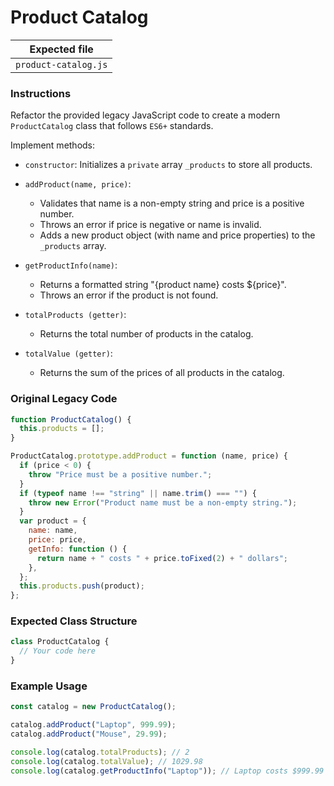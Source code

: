 # Product Catalog

| Expected file        |
| -------------------- |
| `product-catalog.js` |

### Instructions

Refactor the provided legacy JavaScript code to create a modern `ProductCatalog` class that follows `ES6+` standards.

Implement methods:

- `constructor`: Initializes a `private` array `_products` to store all products.
- `addProduct(name, price)`:
  - Validates that name is a non-empty string and price is a positive number.
  - Throws an error if price is negative or name is invalid.
  - Adds a new product object (with name and price properties) to the `_products` array.
- `getProductInfo(name)`:

  - Returns a formatted string "{product name} costs ${price}".
  - Throws an error if the product is not found.

- `totalProducts (getter)`:

  - Returns the total number of products in the catalog.

- `totalValue (getter)`:
  - Returns the sum of the prices of all products in the catalog.

### Original Legacy Code

```js
function ProductCatalog() {
  this.products = [];
}

ProductCatalog.prototype.addProduct = function (name, price) {
  if (price < 0) {
    throw "Price must be a positive number.";
  }
  if (typeof name !== "string" || name.trim() === "") {
    throw new Error("Product name must be a non-empty string.");
  }
  var product = {
    name: name,
    price: price,
    getInfo: function () {
      return name + " costs " + price.toFixed(2) + " dollars";
    },
  };
  this.products.push(product);
};
```

### Expected Class Structure

```js
class ProductCatalog {
  // Your code here
}
```

### Example Usage

```js
const catalog = new ProductCatalog();

catalog.addProduct("Laptop", 999.99);
catalog.addProduct("Mouse", 29.99);

console.log(catalog.totalProducts); // 2
console.log(catalog.totalValue); // 1029.98
console.log(catalog.getProductInfo("Laptop")); // Laptop costs $999.99
```
